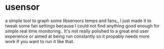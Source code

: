# usensor

a simple tool to graph some libsensors temps and fans,, I just made it to tweak some fan settings because I could not find anything good enough for simple real time monitoring.. It's not really polished to a great end user experience or aimed at being run constantly so it propably needs more work if you want to run it like that.
